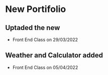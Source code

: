 # New Portifolio

## Uptaded the new 
- Front End Class on 29/03/2022

## Weather and Calculator added 
- Front End Class on 05/04/2022

